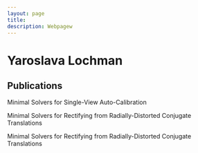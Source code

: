```yaml
---
layout: page
title: 
description: Webpagew
---
```


# Yaroslava Lochman

## Publications

Minimal Solvers for Single-View Auto-Calibration

Minimal Solvers for Rectifying from Radially-Distorted Conjugate Translations

Minimal Solvers for Rectifying from Radially-Distorted Conjugate Translations